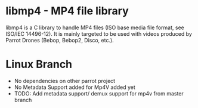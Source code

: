 # libmp4 - MP4 file library

libmp4 is a C library to handle MP4 files (ISO base media file format, see ISO/IEC 14496-12).
It is mainly targeted to be used with videos produced by Parrot Drones (Bebop, Bebop2, Disco, etc.).

# Linux Branch
- No dependencies on other parrot project
- No Metadata Support added for Mp4V added yet
- TODO: Add metadata support/ demux support for mp4v from master branch